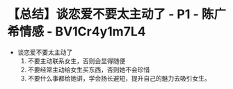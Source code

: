 # 【总结】谈恋爱不要太主动了 - P1 - 陈广希情感 - BV1Cr4y1m7L4

-   谈恋爱不要太主动了
    1.  不要主动联系女生，否则会显得随便
    2.  不要经常主动给女生买东西，否则她不会珍惜
    3.  不要什么事都给她讲，学会扬长避短，提升自己的魅力去吸引女生。